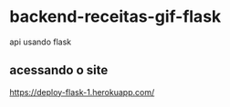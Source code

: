 # backend-receitas-gif-flask
api usando flask


## acessando o site
https://deploy-flask-1.herokuapp.com/
